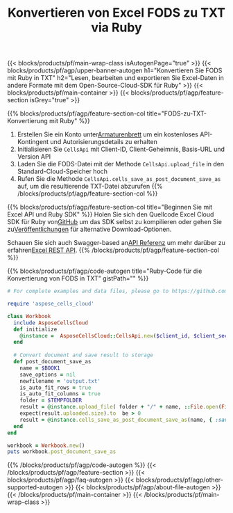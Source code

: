 ﻿---
title:  Konvertieren von Excel FODS zu TXT via Ruby
description: Erstellen, bearbeiten oder konvertieren Sie Excel-Dateien mit REST API und Open Source Ruby SDK
url: /de/ruby/conversion/fods-to-txt/
family: cells
platformtag: ruby
feature: conversion
informat: FODS
outformat: TXT
platform: Ruby
otherformats: PDF TIFF XML XPS TSV XLS CSV XLTM HTML XLSB XLSX XLSM FODS DIF TXT SVG 
---
{{< blocks/products/pf/main-wrap-class isAutogenPage="true" >}}
{{< blocks/products/pf/agp/upper-banner-autogen h1="Konvertieren Sie FODS mit Ruby in TXT" h2="Lesen, bearbeiten und exportieren Sie Excel-Daten in andere Formate mit dem Open-Source-Cloud-SDK für Ruby" >}}
{{< blocks/products/pf/main-container >}}
{{< blocks/products/pf/agp/feature-section isGrey="true" >}}

{{% blocks/products/pf/agp/feature-section-col title="FODS-zu-TXT-Konvertierung mit Ruby" %}}
1.  Erstellen Sie ein Konto unter<a href="https://dashboard.aspose.cloud/">Armaturenbrett</a> um ein kostenloses API-Kontingent und Autorisierungsdetails zu erhalten
1. Initialisieren Sie ```CellsApi``` mit Client-ID, Client-Geheimnis, Basis-URL und Version API
1. Laden Sie die FODS-Datei mit der Methode ```CellsApi.upload_file``` in den Standard-Cloud-Speicher hoch
1. Rufen Sie die Methode ```CellsApi.cells_save_as_post_document_save_as``` auf, um die resultierende TXT-Datei abzurufen
{{% /blocks/products/pf/agp/feature-section-col %}}

{{% blocks/products/pf/agp/feature-section-col title="Beginnen Sie mit Excel API und Ruby SDK" %}}
 Holen Sie sich den Quellcode Excel Cloud SDK für Ruby von[GitHub](https://github.com/aspose-cells-cloud/aspose-cells-cloud-ruby) um das SDK selbst zu kompilieren oder gehen Sie zu[Veröffentlichungen](https://releases.aspose.cloud/) für alternative Download-Optionen.

 Schauen Sie sich auch Swagger-based an[API Referenz](https://apireference.aspose.cloud/cells/) um mehr darüber zu erfahren[Excel REST API](https://products.aspose.cloud/cells/curl/).
{{% /blocks/products/pf/agp/feature-section-col %}}

{{% blocks/products/pf/agp/code-autogen title="Ruby-Code für die Konvertierung von FODS in TXT" gistPath="" %}}
```ruby
# For complete examples and data files, please go to https://github.com/aspose-cells-cloud/aspose-cells-cloud-ruby

require 'aspose_cells_cloud'

class Workbook
  include AsposeCellsCloud
  def initialize
    @instance =  AsposeCellsCloud::CellsApi.new($client_id, $client_secret, $api_version, $baseurl) 
  end
  
  # Convert document and save result to storage
  def post_document_save_as
    name = $BOOK1
    save_options = nil
    newfilename = 'output.txt'
    is_auto_fit_rows = true
    is_auto_fit_columns = true
    folder = $TEMPFOLDER
    result = @instance.upload_file( folder + "/" + name, ::File.open(File.expand_path("data/" + name), "r") {|io| io.read(io.size) })
    expect(result.uploaded.size).to  be > 0
    result = @instance.cells_save_as_post_document_save_as(name, { :save_options=>save_options, :newfilename=>(folder + "/" + newfilename), :is_auto_fit_rows=>is_auto_fit_rows, :is_auto_fit_columns=>is_auto_fit_columns, :folder=>folder})
  end
end

workbook = Workbook.new()
puts workbook.post_document_save_as
```
{{% /blocks/products/pf/agp/code-autogen %}}
{{< /blocks/products/pf/agp/feature-section >}}
{{< blocks/products/pf/agp/faq-autogen >}}
{{< blocks/products/pf/agp/other-supported-autogen >}}
{{< blocks/products/pf/agp/about-file-autogen >}}
{{< /blocks/products/pf/main-container >}}
{{< /blocks/products/pf/main-wrap-class >}}